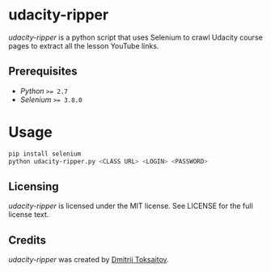 udacity-ripper
==============

*udacity-ripper* is a python script that uses Selenium to crawl Udacity
course pages to extract all the lesson YouTube links.

## Prerequisites

* *Python* `>= 2.7`
* *Selenium* `>= 3.8.0`

# Usage

```bash
pip install selenium
python udacity-ripper.py <CLASS URL> <LOGIN> <PASSWORD>
```

## Licensing

*udacity-ripper* is licensed under the MIT license. See LICENSE for the full
license text.

## Credits

*udacity-ripper* was created by [Dmitrii Toksaitov](https://github.com/toksaitov).

